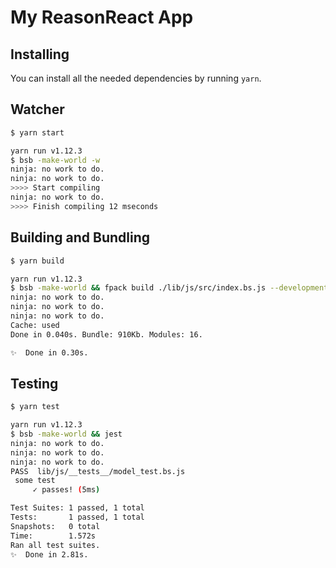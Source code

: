 # My ReasonReact App

## Installing

You can install all the needed dependencies by running `yarn`.

## Watcher

```sh
$ yarn start

yarn run v1.12.3
$ bsb -make-world -w
ninja: no work to do.
ninja: no work to do.
>>>> Start compiling
ninja: no work to do.
>>>> Finish compiling 12 mseconds
```

## Building and Bundling

```sh
$ yarn build

yarn run v1.12.3
$ bsb -make-world && fpack build ./lib/js/src/index.bs.js --development
ninja: no work to do.
ninja: no work to do.
ninja: no work to do.
Cache: used
Done in 0.040s. Bundle: 910Kb. Modules: 16.

✨  Done in 0.30s.
```

## Testing

```sh
$ yarn test

yarn run v1.12.3
$ bsb -make-world && jest
ninja: no work to do.
ninja: no work to do.
ninja: no work to do.
PASS  lib/js/__tests__/model_test.bs.js
 some test
     ✓ passes! (5ms)

Test Suites: 1 passed, 1 total
Tests:       1 passed, 1 total
Snapshots:   0 total
Time:        1.572s
Ran all test suites.
✨  Done in 2.81s.
```
